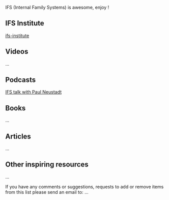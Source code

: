 
IFS (Internal Family Systems) is awesome, enjoy !

## IFS Institute
[ifs-institute](http://ifs-institute.com)
## Videos
...
## Podcasts
[IFS talk with Paul Neustadt](https://internalfamilysystems.pt/multimedia/webinars/ifs-talk-paul-neustadt)
## Books
...
## Articles
...
## Other inspiring resources
...

If you have any comments or suggestions, requests to add or remove items from this list please send an email to: ...

